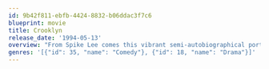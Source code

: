 ```yaml
---
id: 9b42f811-ebfb-4424-8832-b06ddac3f7c6
blueprint: movie
title: Crooklyn
release_date: '1994-05-13'
overview: "From Spike Lee comes this vibrant semi-autobiographical portrait of a school-teacher, her stubborn jazz-musician husband and their five kids living in '70s Brooklyn."
genres: '[{"id": 35, "name": "Comedy"}, {"id": 18, "name": "Drama"}]'
---
```

